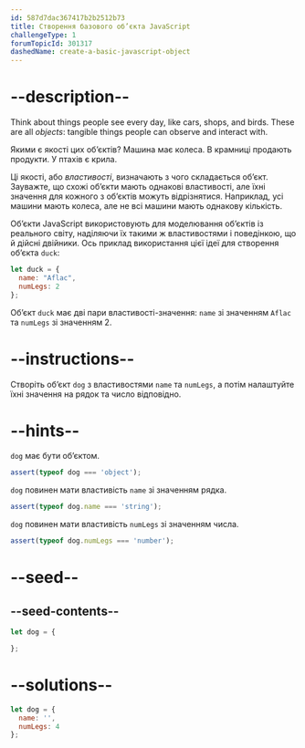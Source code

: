 ```yaml
---
id: 587d7dac367417b2b2512b73
title: Створення базового об’єкта JavaScript
challengeType: 1
forumTopicId: 301317
dashedName: create-a-basic-javascript-object
---
```


# --description--

Think about things people see every day, like cars, shops, and birds. These are all <dfn>objects</dfn>: tangible things people can observe and interact with.

Якими є якості цих об’єктів? Машина має колеса. В крамниці продають продукти. У птахів є крила.

Ці якості, або <dfn>властивості</dfn>, визначають з чого складається об’єкт. Зауважте, що схожі об’єкти мають однакові властивості, але їхні значення для кожного з об’єктів можуть відрізнятися. Наприклад, усі машини мають колеса, але не всі машини мають однакову кількість.

Об’єкти JavaScript використовують для моделювання об’єктів із реального світу, наділяючи їх такими ж властивостями і поведінкою, що й дійсні двійники. Ось приклад використання цієї ідеї для створення об’єкта `duck`:

```js
let duck = {
  name: "Aflac",
  numLegs: 2
};
```

Об’єкт `duck` має дві пари властивості-значення: `name` зі значенням `Aflac` та `numLegs` зі значенням 2.

# --instructions--

Створіть об’єкт `dog` з властивостями `name` та `numLegs`, а потім налаштуйте їхні значення на рядок та число відповідно.

# --hints--

`dog` має бути об’єктом.

```js
assert(typeof dog === 'object');
```

`dog` повинен мати властивість `name` зі значенням рядка.

```js
assert(typeof dog.name === 'string');
```

`dog` повинен мати властивість `numLegs` зі значенням числа.

```js
assert(typeof dog.numLegs === 'number');
```

# --seed--

## --seed-contents--

```js
let dog = {

};
```

# --solutions--

```js
let dog = {
  name: '',
  numLegs: 4
};
```
